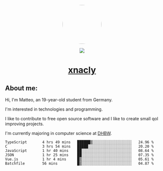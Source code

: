<p align="center">
  <img style="border-radius: 100px" width="128" height="128" src="https://avatars.githubusercontent.com/u/47723417?v=4"/>
</p>
<p align="center">
  <img src="https://komarev.com/ghpvc/?username=xnacly&&style=flat-square"/>
</p>

<h1 align="center"><a href="https://xnacly.me/"> xnacly</a> </h1>

<h2> About me:</h2>

<p>Hi, I'm Matteo, an 19-year-old student from Germany. </p>
<p>I'm interested in technologies and programming.</p>
<p>I like to contribute to free open source software and I like to create small qol improving projects.</p>
<p>I'm currently majoring in computer science at <a href="https://www.dhbw.de/startseite">DHBW</a>.</p>

<!--START_SECTION:waka-->

```text
TypeScript       4 hrs 49 mins   ██████▒░░░░░░░░░░░░░░░░░░   24.96 %
C                3 hrs 54 mins   █████░░░░░░░░░░░░░░░░░░░░   20.20 %
JavaScript       1 hr 40 mins    ██░░░░░░░░░░░░░░░░░░░░░░░   08.64 %
JSON             1 hr 25 mins    ██░░░░░░░░░░░░░░░░░░░░░░░   07.35 %
Vue.js           1 hr 4 mins     █▒░░░░░░░░░░░░░░░░░░░░░░░   05.61 %
Batchfile        56 mins         █▒░░░░░░░░░░░░░░░░░░░░░░░   04.87 %
```

<!--END_SECTION:waka-->
